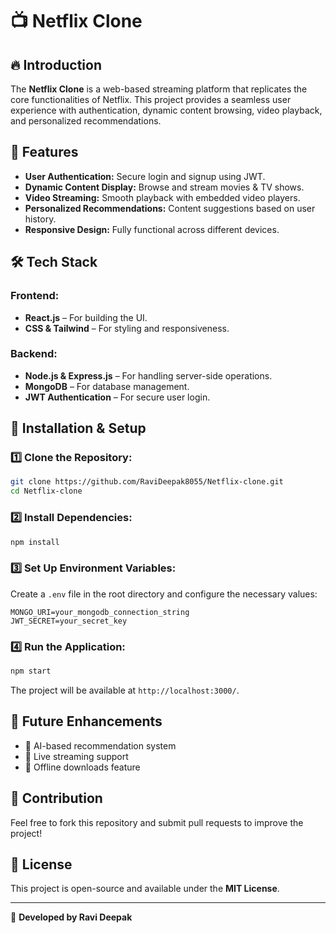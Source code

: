 # 📺 Netflix Clone

## 🔥 Introduction
The **Netflix Clone** is a web-based streaming platform that replicates the core functionalities of Netflix. This project provides a seamless user experience with authentication, dynamic content browsing, video playback, and personalized recommendations.

## 🚀 Features
- **User Authentication:** Secure login and signup using JWT.
- **Dynamic Content Display:** Browse and stream movies & TV shows.
- **Video Streaming:** Smooth playback with embedded video players.
- **Personalized Recommendations:** Content suggestions based on user history.
- **Responsive Design:** Fully functional across different devices.

## 🛠️ Tech Stack
### Frontend:
- **React.js** – For building the UI.
- **CSS & Tailwind** – For styling and responsiveness.

### Backend:
- **Node.js & Express.js** – For handling server-side operations.
- **MongoDB** – For database management.
- **JWT Authentication** – For secure user login.

## 🎯 Installation & Setup
### 1️⃣ Clone the Repository:
```bash
git clone https://github.com/RaviDeepak8055/Netflix-clone.git
cd Netflix-clone
```

### 2️⃣ Install Dependencies:
```bash
npm install
```

### 3️⃣ Set Up Environment Variables:
Create a `.env` file in the root directory and configure the necessary values:
```
MONGO_URI=your_mongodb_connection_string
JWT_SECRET=your_secret_key
```

### 4️⃣ Run the Application:
```bash
npm start
```
The project will be available at `http://localhost:3000/`.

## 📌 Future Enhancements
- 🔹 AI-based recommendation system
- 🔹 Live streaming support
- 🔹 Offline downloads feature

## 🤝 Contribution
Feel free to fork this repository and submit pull requests to improve the project!

## 📜 License
This project is open-source and available under the **MIT License**.

---
🚀 **Developed by Ravi Deepak**
